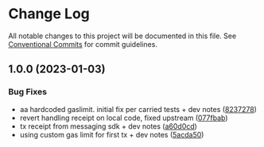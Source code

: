 # Change Log

All notable changes to this project will be documented in this file.
See [Conventional Commits](https://conventionalcommits.org) for commit guidelines.

## 1.0.0 (2023-01-03)


### Bug Fixes

* aa hardcoded gaslimit. initial fix per carried tests + dev notes ([8237278](https://github.com/bcnmy/biconomy-client-sdk/commit/8237278ed05d28918d4cd83d53cb96911a6749b7))
* revert handling receipt on local code, fixed upstream ([077fbab](https://github.com/bcnmy/biconomy-client-sdk/commit/077fbabfdf0b7ec9e8605973efd02135656d674e))
* tx receipt from messaging sdk + dev notes ([a60d0cd](https://github.com/bcnmy/biconomy-client-sdk/commit/a60d0cddacda75f11b1936940ebc9117d64b782c))
* using custom gas limit for first tx + dev notes ([5acda50](https://github.com/bcnmy/biconomy-client-sdk/commit/5acda50e60d5f9e6dc588d71535110bd3e2e0cc2))
